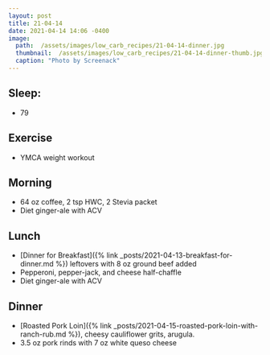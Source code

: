 ```yaml
---
layout: post
title: 21-04-14
date: 2021-04-14 14:06 -0400
image: 
  path:  /assets/images/low_carb_recipes/21-04-14-dinner.jpg
  thumbnail:  /assets/images/low_carb_recipes/21-04-14-dinner-thumb.jpg
  caption: "Photo by Screenack"
---
```


## Sleep:
* 79 

## Exercise
* YMCA weight workout

## Morning
* 64 oz coffee, 2 tsp HWC, 2 Stevia packet 
* Diet ginger-ale with ACV

## Lunch
* [Dinner for Breakfast]({% link _posts/2021-04-13-breakfast-for-dinner.md %}) leftovers with 8 oz ground beef added
* Pepperoni, pepper-jack, and cheese half-chaffle
* Diet ginger-ale with ACV

## Dinner
* [Roasted Pork Loin]({% link _posts/2021-04-15-roasted-pork-loin-with-ranch-rub.md %}), cheesy cauliflower grits, arugula.  
* 3.5 oz pork rinds with 7 oz white queso cheese

